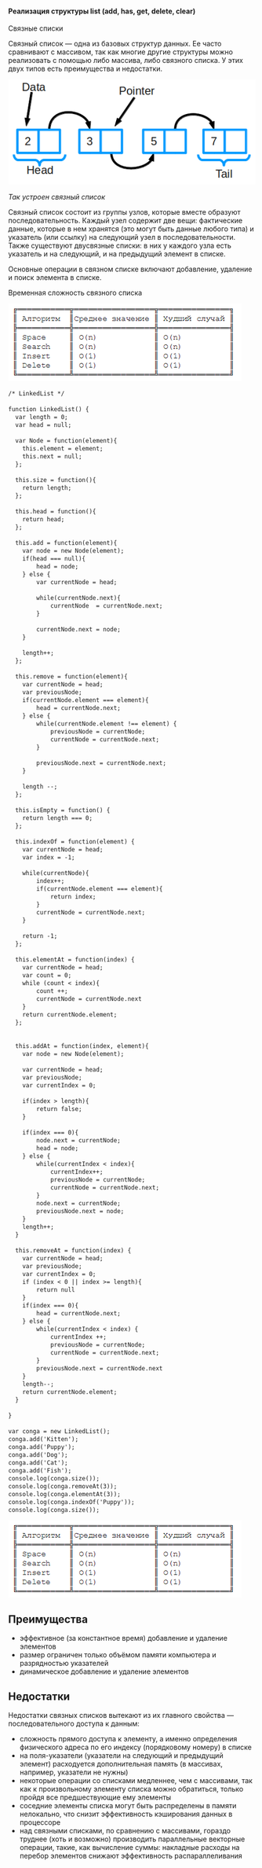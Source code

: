 #### Реализация структуры list (add, has, get, delete, clear)

Связные списки


Связный список — одна из базовых структур данных. Ее часто сравнивают с массивом, так как многие другие структуры можно реализовать с помощью либо массива, либо связного списка. У этих двух типов есть преимущества и недостатки.

![image info](./24-1.png)

*Так устроен связный список*

Связный список состоит из группы узлов, которые вместе образуют последовательность. Каждый узел содержит две вещи: фактические данные, которые в нем хранятся (это могут быть данные любого типа) и указатель (или ссылку) на следующий узел в последовательности. Также существуют двусвязные списки: в них у каждого узла есть указатель и на следующий, и на предыдущий элемент в списке.

Основные операции в связном списке включают добавление, удаление и поиск элемента в списке.

Временная сложность связного списка

![image info](./24-2.png)

```JS
/* LinkedList */

function LinkedList() { 
  var length = 0; 
  var head = null; 

  var Node = function(element){
    this.element = element; 
    this.next = null; 
  }; 

  this.size = function(){
    return length;
  };

  this.head = function(){
    return head;
  };

  this.add = function(element){
    var node = new Node(element);
    if(head === null){
        head = node;
    } else {
        var currentNode = head;

        while(currentNode.next){
            currentNode  = currentNode.next;
        }

        currentNode.next = node;
    }

    length++;
  }; 

  this.remove = function(element){
    var currentNode = head;
    var previousNode;
    if(currentNode.element === element){
        head = currentNode.next;
    } else {
        while(currentNode.element !== element) {
            previousNode = currentNode;
            currentNode = currentNode.next;
        }

        previousNode.next = currentNode.next;
    }

    length --;
  };
  
  this.isEmpty = function() {
    return length === 0;
  };

  this.indexOf = function(element) {
    var currentNode = head;
    var index = -1;

    while(currentNode){
        index++;
        if(currentNode.element === element){
            return index;
        }
        currentNode = currentNode.next;
    }

    return -1;
  };

  this.elementAt = function(index) {
    var currentNode = head;
    var count = 0;
    while (count < index){
        count ++;
        currentNode = currentNode.next
    }
    return currentNode.element;
  };
  
  
  this.addAt = function(index, element){
    var node = new Node(element);

    var currentNode = head;
    var previousNode;
    var currentIndex = 0;

    if(index > length){
        return false;
    }

    if(index === 0){
        node.next = currentNode;
        head = node;
    } else {
        while(currentIndex < index){
            currentIndex++;
            previousNode = currentNode;
            currentNode = currentNode.next;
        }
        node.next = currentNode;
        previousNode.next = node;
    }
    length++;
  }
  
  this.removeAt = function(index) {
    var currentNode = head;
    var previousNode;
    var currentIndex = 0;
    if (index < 0 || index >= length){
        return null
    }
    if(index === 0){
        head = currentNode.next;
    } else {
        while(currentIndex < index) {
            currentIndex ++;
            previousNode = currentNode;
            currentNode = currentNode.next;
        }
        previousNode.next = currentNode.next
    }
    length--;
    return currentNode.element;
  }

} 

var conga = new LinkedList();
conga.add('Kitten');
conga.add('Puppy');
conga.add('Dog');
conga.add('Cat');
conga.add('Fish');
console.log(conga.size());
console.log(conga.removeAt(3));
console.log(conga.elementAt(3));
console.log(conga.indexOf('Puppy'));
console.log(conga.size());
```

![image info](./24-2.png)


## Преимущества

* эффективное (за константное время) добавление и удаление элементов
* размер ограничен только объёмом памяти компьютера и разрядностью указателей
* динамическое добавление и удаление элементов

## Недостатки

Недостатки связных списков вытекают из их главного свойства — последовательного доступа к данным:

* сложность прямого доступа к элементу, а именно определения физического адреса по его индексу (порядковому номеру) в списке
* на поля-указатели (указатели на следующий и предыдущий элемент) расходуется дополнительная память (в массивах, например, указатели не нужны)
* некоторые операции со списками медленнее, чем с массивами, так как к произвольному элементу списка можно обратиться, только пройдя все предшествующие ему элементы
* соседние элементы списка могут быть распределены в памяти нелокально, что снизит эффективность кэширования данных в процессоре
* над связными списками, по сравнению с массивами, гораздо труднее (хоть и возможно) производить параллельные векторные операции, такие, как вычисление суммы: накладные расходы на перебор элементов снижают эффективность распараллеливания